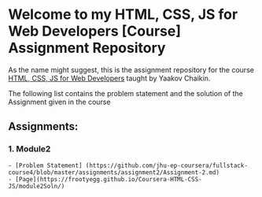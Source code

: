 # Welcome to my HTML, CSS, JS for Web Developers [Course] Assignment Repository

As the name might suggest, this is the assignment repository for the course [HTML, CSS, JS for Web Developers](https://www.coursera.org/learn/html-css-javascript-for-web-developers) taught by Yaakov Chaikin.

The following list contains the problem statement and the solution of the Assignment given in the course

## Assignments:
  ### 1. Module2
    - [Problem Statement] (https://github.com/jhu-ep-coursera/fullstack-course4/blob/master/assignments/assignment2/Assignment-2.md)
    - [Page](https://frootyegg.github.io/Coursera-HTML-CSS-JS/module2Soln/)
